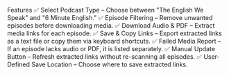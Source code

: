 Features
✅ Select Podcast Type – Choose between "The English We Speak" and "6 Minute English."
✅ Episode Filtering – Remove unwanted episodes before downloading media.
✅ Download Audio & PDF – Extract media links for each episode.
✅ Save & Copy Links – Export extracted links as a text file or copy them via keyboard shortcuts.
✅ Failed Media Report – If an episode lacks audio or PDF, it is listed separately.
✅ Manual Update Button – Refresh extracted links without re-scanning all episodes.
✅ User-Defined Save Location – Choose where to save extracted links.
